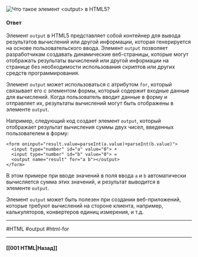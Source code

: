 ![Что такое элемент `<output>` в HTML5?](https://youtu.be/rWEsjNWBoIE?t=669)

#### Ответ

Элемент `output` в HTML5 представляет собой контейнер для вывода результатов вычислений или другой информации, которая генерируется на основе пользовательского ввода. Элемент `output` позволяет разработчикам создавать динамические веб-страницы, которые могут отображать результаты вычислений или другой информации на странице без необходимости использования скриптов или других средств программирования.

Элемент `output` может использоваться с атрибутом `for`, который связывает его с элементом формы, который содержит входные данные для вычислений. Когда пользователь вводит данные в форму и отправляет их, результаты вычислений могут быть отображены в элементе `output`.

Например, следующий код создает элемент `output`, который отображает результат вычисления суммы двух чисел, введенных пользователем в форму:

```
<form oninput="result.value=parseInt(a.value)+parseInt(b.value)">
  <input type="number" id="a" value="0"> +
  <input type="number" id="b" value="0"> =
  <output name="result" for="a b"></output>
</form>
```

В этом примере при вводе значений в поля ввода `a` и `b` автоматически вычисляется сумма этих значений, и результат выводится в элементе `output`.

Элемент `output` может быть полезен при создании веб-приложений, которые требуют вычислений на стороне клиента, например, калькуляторов, конвертеров единиц измерения, и т.д.


___
#HTML #output #html-for

___

#### [[001 HTML|Назад]]